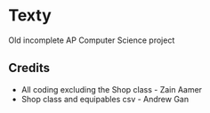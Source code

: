 # Texty
Old incomplete AP Computer Science project

## Credits
- All coding excluding the Shop class - Zain Aamer
- Shop class and equipables csv - Andrew Gan
